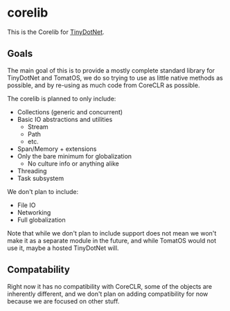 # corelib

This is the Corelib for [TinyDotNet](git@github.com:TomatOrg/tinydotnet.git).

## Goals

The main goal of this is to provide a mostly complete standard library for TinyDotNet and TomatOS, we do so trying to use as little native methods as possible, and by re-using as much code from CoreCLR as possible.

The corelib is planned to only include:
- Collections (generic and concurrent)
- Basic IO abstractions and utilities
    - Stream
    - Path
    - etc.
- Span/Memory + extensions
- Only the bare minimum for globalization
    * No culture info or anything alike
- Threading
- Task subsystem

We don't plan to include:
- File IO
- Networking
- Full globalization

Note that while we don't plan to include support does not mean we won't make it as a separate module in the future, and while TomatOS would not use it, maybe a hosted TinyDotNet will.

## Compatability

Right now it has no compatibility with CoreCLR, some of the objects are inherently different, and we don't plan on adding compatibility for now because we are focused on other stuff.


